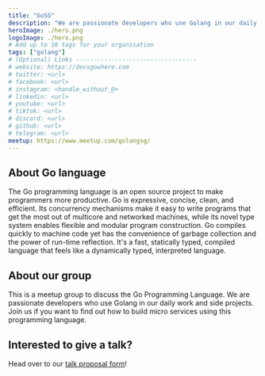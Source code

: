 ```yaml
---
title: "GoSG"
description: "We are passionate developers who use Golang in our daily work and side projects. Join us if you want to find out how to build micro services using this programming language."
heroImage: ./hero.png
logoImage: ./hero.png
# Add up to 10 tags for your organisation
tags: ["golang"]
# (Optional) Links ----------------------------------
# website: https://devsgowhere.com
# twitter: <url>
# facebook: <url>
# instagram: <handle_without_@>
# linkedin: <url>
# youtube: <url>
# tiktok: <url>
# discord: <url>
# github: <url>
# telegram: <url>
meetup: https://www.meetup.com/golangsg/
---
```


## About Go language

The Go programming language is an open source project to make programmers more productive. Go is expressive, concise, clean, and efficient. Its concurrency mechanisms make it easy to write programs that get the most out of multicore and networked machines, while its novel type system enables flexible and modular program construction. Go compiles quickly to machine code yet has the convenience of garbage collection and the power of run-time reflection. It's a fast, statically typed, compiled language that feels like a dynamically typed, interpreted language.

## About our group

This is a meetup group to discuss the Go Programming Language.
We are passionate developers who use Golang in our daily work and side projects. Join us if you want to find out how to build micro services using this programming language.

## Interested to give a talk?
Head over to our [talk proposal form](https://docs.google.com/forms/d/e/1FAIpQLSepjMrtcTh6gk4tRq7eFM1DJS31rZVNke1oEOdr54cWLW_cPw/viewform?usp=send_form)!